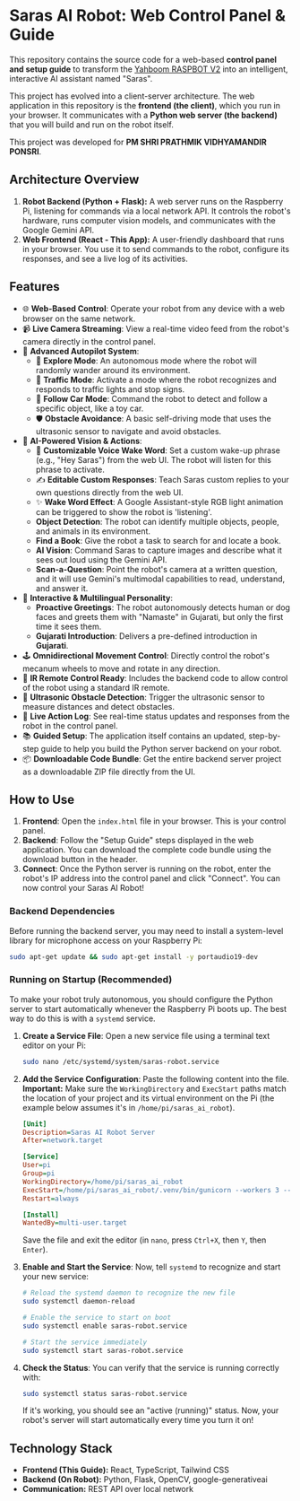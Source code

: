 # Saras AI Robot: Web Control Panel & Guide

This repository contains the source code for a web-based **control panel and setup guide** to transform the [Yahboom RASPBOT V2](https://www.yahboom.net/study/RASPBOT-V2) into an intelligent, interactive AI assistant named "Saras".

This project has evolved into a client-server architecture. The web application in this repository is the **frontend (the client)**, which you run in your browser. It communicates with a **Python web server (the backend)** that you will build and run on the robot itself.

This project was developed for **PM SHRI PRATHMIK VIDHYAMANDIR PONSRI**.

## Architecture Overview

1.  **Robot Backend (Python + Flask):** A web server runs on the Raspberry Pi, listening for commands via a local network API. It controls the robot's hardware, runs computer vision models, and communicates with the Google Gemini API.
2.  **Web Frontend (React - This App):** A user-friendly dashboard that runs in your browser. You use it to send commands to the robot, configure its responses, and see a live log of its activities.



## Features

-   🌐 **Web-Based Control**: Operate your robot from any device with a web browser on the same network.
-   📹 **Live Camera Streaming**: View a real-time video feed from the robot's camera directly in the control panel.
-   🤖 **Advanced Autopilot System**:
    -   🧭 **Explore Mode**: An autonomous mode where the robot will randomly wander around its environment.
    -   🚦 **Traffic Mode**: Activate a mode where the robot recognizes and responds to traffic lights and stop signs.
    -   🚗 **Follow Car Mode**: Command the robot to detect and follow a specific object, like a toy car.
    -   🛡️ **Obstacle Avoidance**: A basic self-driving mode that uses the ultrasonic sensor to navigate and avoid obstacles.
-   🧠 **AI-Powered Vision & Actions**:
    -   🎤 **Customizable Voice Wake Word**: Set a custom wake-up phrase (e.g., "Hey Saras") from the web UI. The robot will listen for this phrase to activate.
    -   ✍️ **Editable Custom Responses**: Teach Saras custom replies to your own questions directly from the web UI.
    -   ✨ **Wake Word Effect**: A Google Assistant-style RGB light animation can be triggered to show the robot is 'listening'.
    -   **Object Detection**: The robot can identify multiple objects, people, and animals in its environment.
    -   **Find a Book**: Give the robot a task to search for and locate a book.
    -   **AI Vision**: Command Saras to capture images and describe what it sees out loud using the Gemini API.
    -   **Scan-a-Question**: Point the robot's camera at a written question, and it will use Gemini's multimodal capabilities to read, understand, and answer it.
-   💬 **Interactive & Multilingual Personality**:
    -   **Proactive Greetings**: The robot autonomously detects human or dog faces and greets them with "Namaste" in Gujarati, but only the first time it sees them.
    -   **Gujarati Introduction**: Delivers a pre-defined introduction in **Gujarati**.
-   🕹️ **Omnidirectional Movement Control**: Directly control the robot's mecanum wheels to move and rotate in any direction.
-   📡 **IR Remote Control Ready**: Includes the backend code to allow control of the robot using a standard IR remote.
-   📏 **Ultrasonic Obstacle Detection**: Trigger the ultrasonic sensor to measure distances and detect obstacles.
-   🔴 **Live Action Log**: See real-time status updates and responses from the robot in the control panel.
-   📚 **Guided Setup**: The application itself contains an updated, step-by-step guide to help you build the Python server backend on your robot.
-   📦 **Downloadable Code Bundle**: Get the entire backend server project as a downloadable ZIP file directly from the UI.

## How to Use

1.  **Frontend**: Open the `index.html` file in your browser. This is your control panel.
2.  **Backend**: Follow the "Setup Guide" steps displayed in the web application. You can download the complete code bundle using the download button in the header.
3.  **Connect**: Once the Python server is running on the robot, enter the robot's IP address into the control panel and click "Connect". You can now control your Saras AI Robot!

### Backend Dependencies
Before running the backend server, you may need to install a system-level library for microphone access on your Raspberry Pi:
```bash
sudo apt-get update && sudo apt-get install -y portaudio19-dev
```

### Running on Startup (Recommended)

To make your robot truly autonomous, you should configure the Python server to start automatically whenever the Raspberry Pi boots up. The best way to do this is with a `systemd` service.

1.  **Create a Service File**: Open a new service file using a terminal text editor on your Pi:
    ```bash
    sudo nano /etc/systemd/system/saras-robot.service
    ```

2.  **Add the Service Configuration**: Paste the following content into the file. **Important:** Make sure the `WorkingDirectory` and `ExecStart` paths match the location of your project and its virtual environment on the Pi (the example below assumes it's in `/home/pi/saras_ai_robot`).

    ```ini
    [Unit]
    Description=Saras AI Robot Server
    After=network.target

    [Service]
    User=pi
    Group=pi
    WorkingDirectory=/home/pi/saras_ai_robot
    ExecStart=/home/pi/saras_ai_robot/.venv/bin/gunicorn --workers 3 --bind 0.0.0.0:5001 main:app
    Restart=always

    [Install]
    WantedBy=multi-user.target
    ```
    Save the file and exit the editor (in `nano`, press `Ctrl+X`, then `Y`, then `Enter`).

3.  **Enable and Start the Service**: Now, tell `systemd` to recognize and start your new service:
    ```bash
    # Reload the systemd daemon to recognize the new file
    sudo systemctl daemon-reload

    # Enable the service to start on boot
    sudo systemctl enable saras-robot.service

    # Start the service immediately
    sudo systemctl start saras-robot.service
    ```

4.  **Check the Status**: You can verify that the service is running correctly with:
    ```bash
    sudo systemctl status saras-robot.service
    ```
    If it's working, you should see an "active (running)" status. Now, your robot's server will start automatically every time you turn it on!

## Technology Stack

-   **Frontend (This Guide):** React, TypeScript, Tailwind CSS
-   **Backend (On Robot):** Python, Flask, OpenCV, google-generativeai
-   **Communication:** REST API over local network